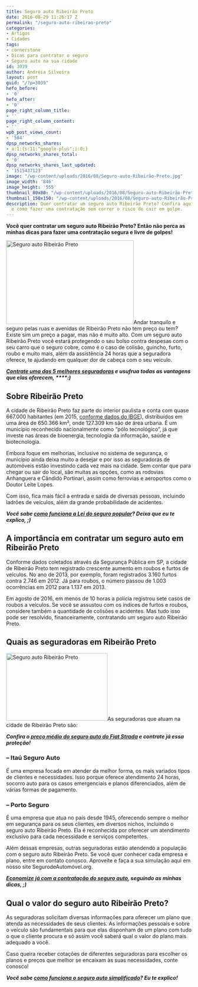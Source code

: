 ```yaml
---
title: Seguro auto Ribeirão Preto
date: 2016-08-29 11:26:17 Z
permalink: "/seguro-auto-ribeirao-preto"
categories:
- Artigos
- Cidades
tags:
- cornerstone
- Dicas para contratar o seguro
- Seguro auto na sua cidade
id: 3039
author: Andréia Silveira
layout: post
guid: "/?p=3039"
hefo_before:
- '0'
hefo_after:
- '0'
page_right_column_title:
- ''
page_right_column_content:
- ''
wpb_post_views_count:
- '584'
dpsp_networks_shares:
- a:1:{s:11:"google-plus";i:0;}
dpsp_networks_shares_total:
- '0'
dpsp_networks_shares_last_updated:
- '1515437123'
image: "/wp-content/uploads/2016/08/Seguro-auto-Ribeirão-Preto.jpg"
image_width: '846'
image_height: '555'
thumbnail_80x80: "/wp-content/uploads/2016/08/Seguro-auto-Ribeirão-Preto-80x80.jpg"
thumbnail_150x150: "/wp-content/uploads/2016/08/Seguro-auto-Ribeirão-Preto-150x150.jpg"
description: Quer contratar um seguro auto Ribeirão Preto? Confira aqui dicas de seguradoras
  e como fazer uma contratação sem correr o risco de cair em golpe.
---
```


**Você quer contratar um seguro auto Ribeirão Preto? Então não perca as minhas dicas para fazer uma contratação segura e livre de golpes!**

[<img class="alignleft wp-image-3040" title="Seguro auto Ribeirão Preto" src="/wp-content/uploads/2016/08/Seguro-auto-Ribeirão-Preto.jpg" alt="Seguro auto Ribeirão Preto" width="346" height="227" srcset="/wp-content/uploads/2016/08/Seguro-auto-Ribeirão-Preto.jpg 846w, /wp-content/uploads/2016/08/Seguro-auto-Ribeirão-Preto-250x164.jpg 250w, /wp-content/uploads/2016/08/Seguro-auto-Ribeirão-Preto-768x504.jpg 768w, /wp-content/uploads/2016/08/Seguro-auto-Ribeirão-Preto-700x459.jpg 700w, /wp-content/uploads/2016/08/Seguro-auto-Ribeirão-Preto-120x79.jpg 120w" sizes="(max-width: 346px) 100vw, 346px" />](/wp-content/uploads/2016/08/Seguro-auto-Ribeirão-Preto.jpg)Andar tranquilo e seguro pelas ruas e avenidas de Ribeirão Preto não tem preço ou tem? Existe sim um preço a pagar, mas não é muito alto. Com um seguro auto Ribeirão Preto você estará protegendo o seu bolso contra despesas com o seu carro que o seguro cobre, como é o caso de colisão, guincho, furto, roubo e muito mais, além da assistência 24 horas que a seguradora oferece, te ajudando em qualquer dor de cabeça com o seu veículo.

**_<a href="/5-seguradoras-mais-confiaveis" target="_blank">Contrate uma das 5 melhores seguradoras</a> e usufrua todas as vantagens que elas oferecem, _****_:)_**

## Sobre Ribeirão Preto

A cidade de Ribeirão Preto faz parte do interior paulista e conta com quase 667.000 habitantes (em 2015, <a href="http://cidades.ibge.gov.br/xtras/perfil.php?codmun=354340" target="_blank">conforme dados do IBGE</a>), distribuídos em uma área de 650.366 km², onde 127.309 km são de área urbana. É um município reconhecido nacionalmente como “pólo tecnológico”, já que investe nas áreas de bioenergia, tecnologia da informação, saúde e biotecnologia.

Embora foque em melhorias, inclusive no sistema de segurança, o município ainda deixa muito a desejar e por isso as seguradoras de automóveis estão investindo cada vez mais na cidade. Sem contar que para chegar ou sair do local, são muitas as opções, como as rodovias Anhanguera e Cândido Portinari, assim como ferrovias e aeroportos como o Doutor Leite Lopes.

Com isso, fica mais fácil a entrada e saída de diversas pessoas, incluindo ladrões de veículos, além da grande probabilidade de acidentes.

**_Você sabe <a href="/lei-do-seguro-popular" target="_blank">como funciona a Lei do seguro popular</a>? Deixa que eu te explico, ;)_**

## A importância em contratar um seguro auto em Ribeirão Preto

Conforme dados coletados através da Segurança Pública em SP, a cidade de Ribeirão Preto tem registrado crescente aumento em roubos e furtos de veículos. No ano de 2013, por exemplo, foram registrados 3.160 furtos contra 2.746 em 2012. Já para roubos, o número passou de 1.003 ocorrências em 2012 para 1.137 em 2013.

Em agosto de 2016, em menos de 10 horas a polícia registrou sete casos de roubos a veículos. Se você se assustou com os índices de furtos e roubos, considere também a quantidade de colisões e acidentes. Mas tudo isso pode ser resolvido, financeiramente, contratando um seguro auto Ribeirão Preto.

## Quais as seguradoras em Ribeirão Preto

[<img class="alignleft wp-image-3041 size-full" title="Seguro auto Ribeirão Preto" src="/wp-content/uploads/2016/08/Seguro-auto-Ribeirão-Preto2.jpg" alt="Seguro auto Ribeirão Preto" width="275" height="183" srcset="/wp-content/uploads/2016/08/Seguro-auto-Ribeirão-Preto2.jpg 275w, /wp-content/uploads/2016/08/Seguro-auto-Ribeirão-Preto2-250x166.jpg 250w, /wp-content/uploads/2016/08/Seguro-auto-Ribeirão-Preto2-120x80.jpg 120w" sizes="(max-width: 275px) 100vw, 275px" />](/wp-content/uploads/2016/08/Seguro-auto-Ribeirão-Preto2.jpg)As seguradoras que atuam na cidade de Ribeirão Preto são:

**_Confira o <a href="/preco-medio-do-seguro-auto-strada/" target="_blank">preço médio do seguro auto do Fiat Strada</a> e contrate já essa proteção!_**

### **&#8211; Itaú Seguro Auto**

É uma empresa focada em atender da melhor forma, os mais variados tipos de clientes e necessidades. Isso porque oferece atendimento 24 horas, socorro auto para os casos emergenciais e planos diferenciados, além de várias formas de pagamento.

### **&#8211; Porto Seguro**

É uma empresa que atua no país desde 1945, oferecendo sempre o melhor em segurança para os seus clientes, em diversos nichos, incluindo o seguro auto Ribeirão Preto. Ela é reconhecida por oferecer um atendimento exclusivo para cada necessidade e serviços competentes.

Além dessas empresas, outras seguradoras estão atendendo a população com o seguro auto Ribeirão Preto. Se você quer conhecer cada empresa e plano, entre em contato conosco. Aproveite e faça a sua simulação aqui em nosso site SegurodeAutomóvel.org.

**_<a href="/seguro-auto-mais-barato" target="_blank">Economize já com a contratação do seguro auto</a>, seguindo as minhas dicas, ;)_**

## Qual o valor do seguro auto Ribeirão Preto?

As seguradoras solicitam diversas informações para oferecer um plano que atenda as necessidades de seus clientes. As informações pessoais e sobre o veículo são fundamentais para que elas disponham de um plano com tudo o que o cliente procura e só assim você saberá qual o valor do plano mais adequado a você.

Caso queira receber cotações de diferentes seguradoras para escolher os planos e preços que melhor se encaixam às suas necessidades, conte conosco!

**_Você sabe <a href="/seguro-auto-simplificado/" target="_blank">como funciona o seguro auto simplificado</a>? Eu te explico!_**